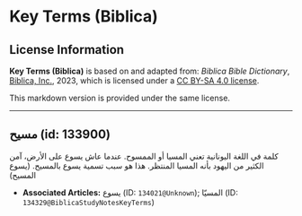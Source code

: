 # Key Terms (Biblica)

## License Information

**Key Terms (Biblica)** is based on and adapted from: _Biblica Bible Dictionary_, [Biblica, Inc.](https://www.biblica.com/), 2023, which is licensed under a [CC BY-SA 4.0 license](https://creativecommons.org/licenses/by-sa/4.0/legalcode.en).

This markdown version is provided under the same license.



--------------------------------

## مسيح (id: 133900)

كلمة في اللغة اليونانية تعني المسيا أو الممسوح. عندما عاش يسوع على الأرض، آمن الكثير من اليهود بأنه المسيا المنتظر. هذا هو سبب تسمية يسوع بالمسيح. (يسوع المسيح)

* **Associated Articles:** يسوع (ID: `134021@Unknown`); المسيّا (ID: `134329@BiblicaStudyNotesKeyTerms`)

